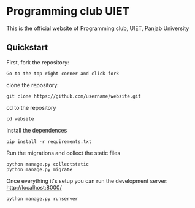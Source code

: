 # Programming club UIET #
This is the official website of Programming club, UIET, Panjab University

## Quickstart ##

First, fork the repository:

    Go to the top right corner and click fork

clone the repository:

    git clone https://github.com/username/website.git

cd to the repository

    cd website

Install the dependences

    pip install -r requirements.txt

Run the migrations and collect the static files

    python manage.py collectstatic
    python manage.py migrate

Once everything it's setup you can run the development server: [http://localhost:8000/](http://localhost:8000/)

    python manage.py runserver

